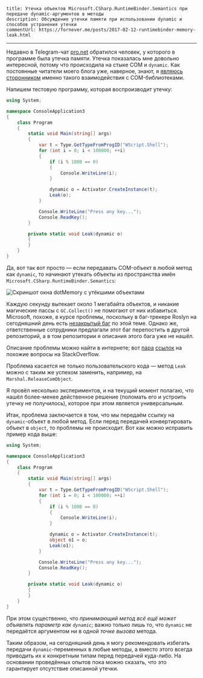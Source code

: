     title: Утечка объектов Microsoft.CSharp.RuntimeBinder.Semantics при передаче dynamic-аргументов в методы
    description: Обсуждение утечки памяти при использовании dynamic и способов устранения утечки
    commentUrl: https://fornever.me/posts/2017-02-12-runtimebinder-memory-leak.html
---

Недавно в Telegram-чат [pro.net][] обратился человек, у которого в программе
была утечка памяти. Утечка показалась мне довольно интересной, потому что
происходила на стыке COM и `dynamic`. Как постоянные читатели моего блога уже,
наверное, знают, я [являюсь сторонником][com-post] именно такого взаимодействия
с COM-библиотеками.

Напишем тестовую программу, которая воспроизводит утечку:

```csharp
using System;

namespace ConsoleApplication3
{
    class Program
    {
        static void Main(string[] args)
        {
            var t = Type.GetTypeFromProgID("WScript.Shell");
            for (int i = 0; i < 100000; ++i)
            {
                if (i % 1000 == 0)
                {
                    Console.WriteLine(i);
                }

                dynamic o = Activator.CreateInstance(t);
                Leak(o);
            }

            Console.WriteLine("Press any key...");
            Console.ReadKey();
        }

        private static void Leak(dynamic o)
        {
        }
    }
}
```

Да, вот так вот просто — если передавать COM-объект в любой метод как `dynamic`,
то начинают утекать объекты из пространства имён
`Microsoft.CSharp.RuntimeBinder.Semantics`:

![Скриншот окна dotMemory с утёкшими объектами][dotmemory]

Каждую секунду вытекает около 1 мегабайта объектов, и никакие магические пассы с
`GC.Collect()` не помогают от них избавиться. Microsoft, похоже, в курсе
проблемы, поскольку в баг-трекере Roslyn на сегодняшний день есть [незакрытый
баг][roslyn-bug] по этой теме. Однако же, ответственные сотрудники предлагали
этот баг перепостить в другой репозиторий, а в том репозитории я описания этого
бага уже не нашёл.

Описание проблемы можно найти в интернете; вот [пара][so-1] [ссылок][so-2] на
похожие вопросы на StackOverflow.

Проблема касается не только пользовательского кода — метод `Leak` можно с таким
же успехом заменить, например, на `Marshal.ReleaseComObject`.

Я провёл несколько экспериментов, и на текущий момент полагаю, что нашёл
более-менее действенное решение (поломать его и устроить утечку не получилось),
которое при этом является универсальным.

Итак, проблема заключается в том, что мы передаём ссылку на `dynamic`-объект в
любой метод. Если перед передачей конвертировать объект в `object`, то проблемы
не происходит. Вот как можно исправить пример кода выше:

```csharp
using System;

namespace ConsoleApplication3
{
    class Program
    {
        static void Main(string[] args)
        {
            var t = Type.GetTypeFromProgID("WScript.Shell");
            for (int i = 0; i < 100000; ++i)
            {
                if (i % 1000 == 0)
                {
                    Console.WriteLine(i);
                }

                dynamic o = Activator.CreateInstance(t);
                object o1 = o;
                Leak(o1);
            }

            Console.WriteLine("Press any key...");
            Console.ReadKey();
        }

        private static void Leak(dynamic o)
        {
        }
    }
}
```

При этом существенно, что _принимающий метод всё ещё может объявлять параметр
как `dynamic`_; важно только лишь то, что `dynamic` не передаётся аргументом ни
в одной _точке вызова_ метода.

Таким образом, на сегодняшний день я могу рекомендовать избегать передачи
`dynamic`-переменных в любые методы, а вместо этого всегда приводить их к
конкретным типам перед передачей куда-либо. На основании проведённых опытов пока
можно сказать, что это гарантирует отсутствие описанной утечки.

[dotmemory]: ../images/2017-02-12-dotmemory.png

[com-post]: posts/2015-12-12-portable-com-usage_ru.html
[pro.net]: https://telegram.me/joinchat/BYlFbD6uHawWMCImmbPIDw
[roslyn-bug]: https://github.com/dotnet/roslyn/issues/2887
[so-1]: http://stackoverflow.com/q/33080252/2684760
[so-2]: http://stackoverflow.com/q/33259334/2684760
